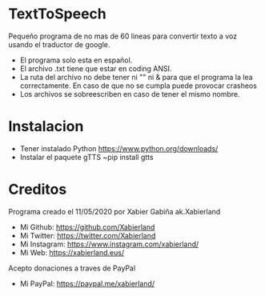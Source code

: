 # TextToSpeech
Pequeño programa de no mas de 60 lineas para convertir texto a voz usando el traductor de google.
- El programa solo esta en español.
- El archivo .txt tiene que estar en coding ANSI.
- La ruta del archivo no debe tener ni "" ni & para que el programa la lea correctamente. En caso de que no se cumpla puede provocar crasheos
- Los archivos se sobreescriben en caso de tener el mismo nombre.

# Instalacion
- Tener instalado Python https://www.python.org/downloads/
- Instalar el paquete gTTS ~pip install gtts
# Creditos
Programa creado el 11/05/2020 por Xabier Gabiña ak.Xabierland

- Mi Github: https://github.com/Xabierland
- Mi Twitter: https://twitter.com/Xabierland
- Mi Instagram: https://www.instagram.com/xabierland/
- Mi Web: https://xabierland.eus/

Acepto donaciones a traves de PayPal
- Mi PayPal: https://paypal.me/xabierland/
